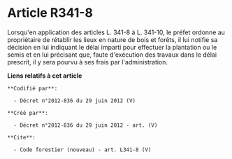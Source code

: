 # Article R341-8

Lorsqu'en application des articles L. 341-8 à L. 341-10, le préfet ordonne au propriétaire de rétablir les lieux en nature de
bois et forêts, il lui notifie sa décision en lui indiquant le délai imparti pour effectuer la plantation ou le semis et en
lui précisant que, faute d'exécution des travaux dans le délai prescrit, il y sera pourvu à ses frais par l'administration.

**Liens relatifs à cet article**

	**Codifié par**:

	  - Décret n°2012-836 du 29 juin 2012 (V)

	**Créé par**:

	  - Décret n°2012-836 du 29 juin 2012 - art. (V)

	**Cite**:

	  - Code forestier (nouveau) - art. L341-8 (V)
